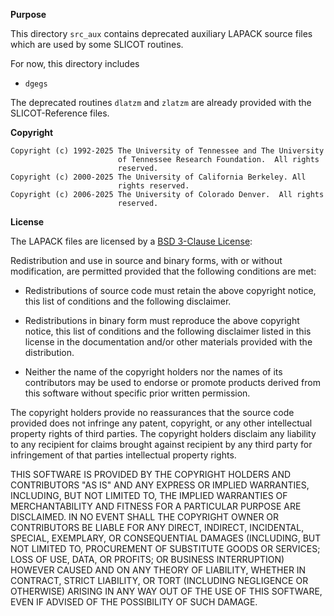 **Purpose**

This directory `src_aux` contains deprecated auxiliary LAPACK source files which are used by some SLICOT routines.

For now, this directory includes

- `dgegs`

The deprecated routines `dlatzm` and `zlatzm` are already provided with the SLICOT-Reference files.

**Copyright**

```
Copyright (c) 1992-2025 The University of Tennessee and The University
                        of Tennessee Research Foundation.  All rights
                        reserved.
Copyright (c) 2000-2025 The University of California Berkeley. All
                        rights reserved.
Copyright (c) 2006-2025 The University of Colorado Denver.  All rights
                        reserved.
```

**License**

The LAPACK files are licensed by a [BSD 3-Clause License](https://raw.githubusercontent.com/Reference-LAPACK/lapack/refs/heads/master/LICENSE):

Redistribution and use in source and binary forms, with or without
modification, are permitted provided that the following conditions are
met:

- Redistributions of source code must retain the above copyright
  notice, this list of conditions and the following disclaimer.

- Redistributions in binary form must reproduce the above copyright
  notice, this list of conditions and the following disclaimer listed
  in this license in the documentation and/or other materials
  provided with the distribution.

- Neither the name of the copyright holders nor the names of its
  contributors may be used to endorse or promote products derived from
  this software without specific prior written permission.

The copyright holders provide no reassurances that the source code
provided does not infringe any patent, copyright, or any other
intellectual property rights of third parties.  The copyright holders
disclaim any liability to any recipient for claims brought against
recipient by any third party for infringement of that parties
intellectual property rights.

THIS SOFTWARE IS PROVIDED BY THE COPYRIGHT HOLDERS AND CONTRIBUTORS
"AS IS" AND ANY EXPRESS OR IMPLIED WARRANTIES, INCLUDING, BUT NOT
LIMITED TO, THE IMPLIED WARRANTIES OF MERCHANTABILITY AND FITNESS FOR
A PARTICULAR PURPOSE ARE DISCLAIMED. IN NO EVENT SHALL THE COPYRIGHT
OWNER OR CONTRIBUTORS BE LIABLE FOR ANY DIRECT, INDIRECT, INCIDENTAL,
SPECIAL, EXEMPLARY, OR CONSEQUENTIAL DAMAGES (INCLUDING, BUT NOT
LIMITED TO, PROCUREMENT OF SUBSTITUTE GOODS OR SERVICES; LOSS OF USE,
DATA, OR PROFITS; OR BUSINESS INTERRUPTION) HOWEVER CAUSED AND ON ANY
THEORY OF LIABILITY, WHETHER IN CONTRACT, STRICT LIABILITY, OR TORT
(INCLUDING NEGLIGENCE OR OTHERWISE) ARISING IN ANY WAY OUT OF THE USE
OF THIS SOFTWARE, EVEN IF ADVISED OF THE POSSIBILITY OF SUCH DAMAGE.

